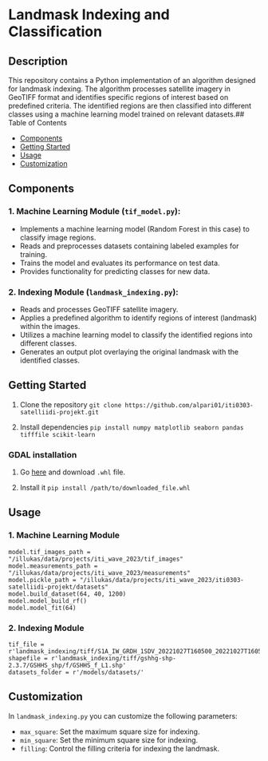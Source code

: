 # Landmask Indexing and Classification


## Description
This repository contains a Python implementation of an algorithm designed for landmask indexing. The algorithm processes satellite imagery in GeoTIFF format and identifies specific regions of interest based on predefined criteria. The identified regions are then classified into different classes using a machine learning model trained on relevant datasets.## Table of Contents
- [Components](#components)
- [Getting Started](#getting-started)
- [Usage](#usage)
- [Customization](#customization)

## Components
### 1. Machine Learning Module (`tif_model.py`):
- Implements a machine learning model (Random Forest in this case) to classify image regions.
- Reads and preprocesses datasets containing labeled examples for training.
- Trains the model and evaluates its performance on test data.
- Provides functionality for predicting classes for new data.

### 2. Indexing Module (`landmask_indexing.py`):
- Reads and processes GeoTIFF satellite imagery.
- Applies a predefined algorithm to identify regions of interest (landmask) within the images.
- Utilizes a machine learning model to classify the identified regions into different classes.
- Generates an output plot overlaying the original landmask with the identified classes.

## Getting Started
1. Clone the repository `git clone https://github.com/alpari01/iti0303-satelliidi-projekt.git`

2. Install dependencies `pip install numpy matplotlib seaborn pandas tifffile scikit-learn`

### GDAL installation
1) Go [here](https://www.lfd.uci.edu/~gohlke/pythonlibs/#gdal) and download `.whl` file.

2) Install it `pip install /path/to/downloaded_file.whl`

## Usage
### 1. Machine Learning Module
```
model.tif_images_path = "/illukas/data/projects/iti_wave_2023/tif_images"
model.measurements_path = "/illukas/data/projects/iti_wave_2023/measurements"
model.pickle_path = "/illukas/data/projects/iti_wave_2023/iti0303-satelliidi-projekt/datasets"
model.build_dataset(64, 40, 1200)
model.model_build_rf()
model.model_fit(64)
```
### 2. Indexing Module
```
tif_file = r'landmask_indexing/tiff/S1A_IW_GRDH_1SDV_20221027T160500_20221027T160525_045630_0574C2_211B_Cal_Spk_TC.tif'
shapefile = r'landmask_indexing/tiff/gshhg-shp-2.3.7/GSHHS_shp/f/GSHHS_f_L1.shp'
datasets_folder = r'/models/datasets/'
```


## Customization

In `landmask_indexing.py` you can customize the following parameters:
  - `max_square`: Set the maximum square size for indexing.
  - `min_square`: Set the minimum square size for indexing.
  - `filling`: Control the filling criteria for indexing the landmask.